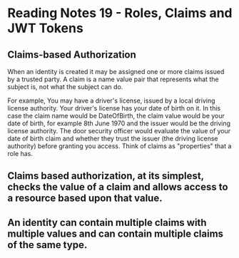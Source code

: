# Reading Notes 19 - Roles, Claims and JWT Tokens

## Claims-based Authorization
When an identity is created it may be assigned one or more claims issued by a trusted party. A claim is a name value pair that represents what the subject is, not what the subject can do.  

For example, 
You may have a driver's license, issued by a local driving license authority. Your driver's license has your date of birth on it. In this case the claim name would be DateOfBirth, the claim value would be your date of birth, for example 8th June 1970 and the issuer would be the driving license authority. The door security officer would evaluate the value of your date of birth claim and whether they trust the issuer (the driving license authority) before granting you access. Think of claims as "properties" that a role has.

## Claims based authorization, at its simplest, checks the value of a claim and allows access to a resource based upon that value.

## An identity can contain multiple claims with multiple values and can contain multiple claims of the same type.





